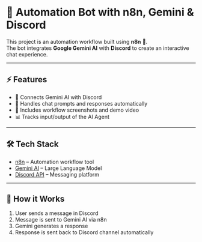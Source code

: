 # 🤖 Automation Bot with n8n, Gemini & Discord

This project is an automation workflow built using **n8n** 🚀.  
The bot integrates **Google Gemini AI** with **Discord** to create an interactive chat experience.

---

## ⚡ Features
- 🔗 Connects Gemini AI with Discord  
- 💬 Handles chat prompts and responses automatically  
- 📸 Includes workflow screenshots and demo video  
- 📊 Tracks input/output of the AI Agent  

---

## 🛠️ Tech Stack
- [n8n](https://n8n.io/) – Automation workflow tool  
- [Gemini AI](https://ai.google.dev/) – Large Language Model  
- [Discord API](https://discord.com/developers/docs/intro) – Messaging platform  

---

## 🚀 How it Works
1. User sends a message in Discord  
2. Message is sent to Gemini AI via n8n  
3. Gemini generates a response  
4. Response is sent back to Discord channel automatically  
